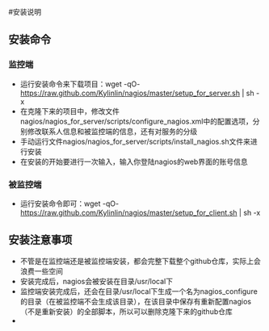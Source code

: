 
#安装说明
## 安装命令

### 监控端
+ 运行安装命令来下载项目：wget -qO- https://raw.github.com/Kylinlin/nagios/master/setup_for_server.sh | sh -x
+ 在克隆下来的项目中，修改文件nagios/nagios_for_server/scripts/configure_nagios.xml中的配置选项，分别修改联系人信息和被监控端的信息，还有对服务的分级
+ 手动运行文件nagios/nagios_for_server/scripts/install_nagios.sh文件来进行安装
+ 在安装的开始要进行一次输入，输入你登陆nagios的web界面的账号信息

### 被监控端
+ 运行安装命令即可：wget -qO- https://raw.github.com/Kylinlin/nagios/master/setup_for_client.sh | sh -x

## 安装注意事项
+ 不管是在监控端还是被监控端安装，都会完整下载整个github仓库，实际上会浪费一些空间
+ 安装完成后，nagios会被安装在目录/usr/local下
+ 监控端安装完成后，还会在目录/usr/local下生成一个名为nagios_configure的目录（在被监控端不会生成该目录），在该目录中保存有重新配置nagios（不是重新安装）的全部脚本，所以可以删除克隆下来的github仓库
+ 


